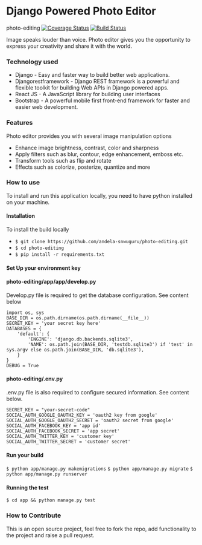 # Django Powered Photo Editor

photo-editing
[![Coverage Status](https://coveralls.io/repos/github/andela-snwuguru/photo-editing/badge.svg?branch=master)](https://coveralls.io/github/andela-snwuguru/photo-editing?branch=master)  [![Build Status](https://travis-ci.org/andela-snwuguru/photo-editing.svg?branch=master)](https://travis-ci.org/andela-snwuguru/photo-editing)

Image speaks louder than voice. Photo editor gives you the opportunity to express your creativity and share it with the world.

### Technology used

- Django - Easy and faster way to build better web applications.
- Djangorestframework - Django REST framework is a powerful and flexible toolkit for building Web APIs in Django powered apps.
- React JS - A JavaScript library for building user interfaces
- Bootstrap - A powerful mobile first front-end framework for faster and easier web development.

### Features
Photo editor provides you with several image manipulation options

- Enhance image brightness, contrast, color and sharpness
- Apply filters such as blur, contour, edge enhancement, emboss etc.
- Transform tools such as flip and rotate
- Effects such as colorize, posterize, quantize and more

### How to use

To install and run this application locally, you need to have python installed on your machine.

#### Installation

To install the build locally

- `` $ git clone https://github.com/andela-snwuguru/photo-editing.git ``
- `` $ cd photo-editing ``
- `` $ pip install -r requirements.txt ``

#### Set Up your environment key

#### photo-editing/app/app/develop.py

Develop.py file is required to get the database configuration. See content below
```
import os, sys
BASE_DIR = os.path.dirname(os.path.dirname(__file__))
SECRET_KEY = 'your secret key here'
DATABASES = {
    'default': {
        'ENGINE': 'django.db.backends.sqlite3',
        'NAME': os.path.join(BASE_DIR, 'testdb.sqlite3') if 'test' in sys.argv else os.path.join(BASE_DIR, 'db.sqlite3'),
    }
}
DEBUG = True

 ```

#### photo-editing/.env.py
.env.py file is also required to configure secured information. See content below.

```
SECRET_KEY = "your-secret-code"
SOCIAL_AUTH_GOOGLE_OAUTH2_KEY = 'oauth2 key from google'
SOCIAL_AUTH_GOOGLE_OAUTH2_SECRET = 'oauth2 secret from google'
SOCIAL_AUTH_FACEBOOK_KEY = 'app id'
SOCIAL_AUTH_FACEBOOK_SECRET = 'app secret'
SOCIAL_AUTH_TWITTER_KEY = 'customer key'
SOCIAL_AUTH_TWITTER_SECRET = 'customer secret'

```

#### Run your build

`` $ python app/manage.py makemigrations ``
`` $ python app/manage.py migrate ``
`` $ python app/manage.py runserver ``

#### Running the test

`` $ cd app && python manage.py test ``

### How to Contribute

This is an open source project, feel free to fork the repo, add functionality to the project and raise a pull request.